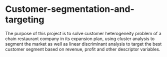 # Customer-segmentation-and-targeting
The purpose of this project is to solve customer heterogeneity problem of a chain restaurant company in its expansion plan, using cluster analysis to segment the market as well as linear discriminant analysis to target the best customer segment based on revenue, profit and other descriptor variables.
